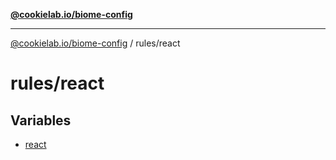 [**@cookielab.io/biome-config**](../../README.md)

***

[@cookielab.io/biome-config](../../modules.md) / rules/react

# rules/react

## Variables

- [react](variables/react.md)
